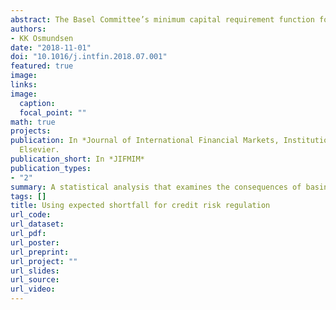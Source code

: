 ```yaml
---
abstract: The Basel Committee’s minimum capital requirement function for banks’ credit risk is based on value at risk. This paper performs a statistical analysis that examines the consequences of instead basing it on expected shortfall, a switch that has already been set in motion for market risk regulation. The ability to capture tail risk as well as diversification is examined in detail for the two risk measures. In addition, the article compares confidence levels, estimation uncertainty, model validation and parameter sensitivity. The empirical analysis is carried out by both theoretical simulations and real data from a Norwegian savings bank group’s corporate portfolio. The findings indicate that the use of correctly calibrated expected shortfall results in similar capital requirement levels, with slightly increased levels for exposures with very low default probability. The estimation precision is not inferior to value at risk, even at very high confidence levels.
authors:
- KK Osmundsen
date: "2018-11-01"
doi: "10.1016/j.intfin.2018.07.001"
featured: true
image:
links:
image:
  caption: 
  focal_point: ""  
math: true
projects:
publication: In *Journal of International Financial Markets, Institutions and Money*,
  Elsevier.
publication_short: In *JIFMIM*
publication_types:
- "2"
summary: A statistical analysis that examines the consequences of basing the Basel Committee’s minimum capital requirement function for banks’ credit risk on expected shortfall, a switch that has already been set in motion for market risk regulation.
tags: []
title: Using expected shortfall for credit risk regulation
url_code:
url_dataset:
url_pdf:
url_poster:
url_preprint: 
url_project: ""
url_slides:
url_source:
url_video:
---
```

